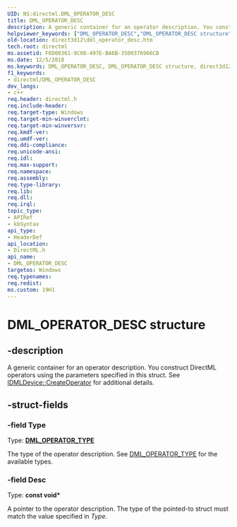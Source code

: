 ```yaml
---
UID: NS:directml.DML_OPERATOR_DESC
title: DML_OPERATOR_DESC
description: A generic container for an operator description. You construct DirectML operators using the parameters specified in this struct. See IDMLDevice::CreateOperator for additional details.
helpviewer_keywords: ["DML_OPERATOR_DESC","DML_OPERATOR_DESC structure","direct3d12.dml_operator_desc","directml/DML_OPERATOR_DESC"]
old-location: direct3d12\dml_operator_desc.htm
tech.root: directml
ms.assetid: F6D00361-9C08-497E-BA6B-3500376966CB
ms.date: 12/5/2018
ms.keywords: DML_OPERATOR_DESC, DML_OPERATOR_DESC structure, direct3d12.dml_operator_desc, directml/DML_OPERATOR_DESC
f1_keywords:
- directml/DML_OPERATOR_DESC
dev_langs:
- c++
req.header: directml.h
req.include-header: 
req.target-type: Windows
req.target-min-winverclnt: 
req.target-min-winversvr: 
req.kmdf-ver: 
req.umdf-ver: 
req.ddi-compliance: 
req.unicode-ansi: 
req.idl: 
req.max-support: 
req.namespace: 
req.assembly: 
req.type-library: 
req.lib: 
req.dll: 
req.irql: 
topic_type:
- APIRef
- kbSyntax
api_type:
- HeaderDef
api_location:
- DirectML.h
api_name:
- DML_OPERATOR_DESC
targetos: Windows
req.typenames: 
req.redist: 
ms.custom: 19H1
---
```


# DML_OPERATOR_DESC structure


## -description






A generic container for an operator description. You construct DirectML operators using the parameters specified
    in this struct. See [IDMLDevice::CreateOperator](/windows/desktop/api/directml/nf-directml-idmldevice-createoperator) for additional details.


## -struct-fields




### -field Type

Type: [**DML_OPERATOR_TYPE**](/windows/desktop/api/directml/ne-directml-dml_operator_type)

The type of the operator description. See <a href="https://msdn.microsoft.com/2D66A3DB-FE61-4EC2-B626-DD008FF14802">DML_OPERATOR_TYPE</a> for the available types.


### -field Desc

Type: <b>const void*</b>

A pointer to the operator description. The type of the pointed-to struct must match the value specified in <i>Type.</i>

